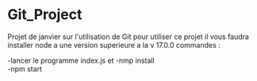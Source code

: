 # Git_Project
Projet de janvier sur l'utilisation de Git
pour utiliser ce projet il vous faudra installer node a une version superieure a la v 17.0.0
commandes :

-lancer le programme index.js et 
-nmp install  
-npm start
